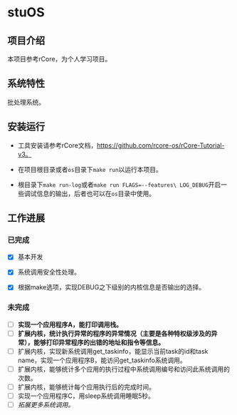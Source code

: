# stuOS

## 项目介绍

本项目参考rCore，为个人学习项目。

## 系统特性

批处理系统。

## 安装运行

* 工具安装请参考rCore文档，https://github.com/rcore-os/rCore-Tutorial-v3。

* 在项目根目录或者`os`目录下`make run`以运行本项目。

* 根目录下`make run-log`或者`make run FLAGS=--features\ LOG_DEBUG`开启一些调试信息的输出，后者也可以在`os`目录中使用。

## 工作进展

### 已完成

* [x] 基本开发

* [x] 系统调用安全性处理。

* [x] 根据make选项，实现DEBUG之下级别的内核信息是否输出的选择。

### 未完成

* [ ] **实现一个应用程序A，能打印调用栈。**
* [ ] **扩展内核，统计执行异常的程序的异常情况（主要是各种特权级涉及的异常），能够打印异常程序的出错的地址和指令等信息。**
* [ ] 扩展内核，实现新系统调用get_taskinfo，能显示当前task的id和task name，实现一个应用程序B，能访问get_taskinfo系统调用。
* [ ] 扩展内核，能够统计多个应用的执行过程中系统调用编号和访问此系统调用的次数。
* [ ] 扩展内核，能够统计每个应用执行后的完成时间。
* [ ] 实现一个应用程序C，用sleep系统调用睡眠5秒。
* [ ] *拓展更多系统调用。*
